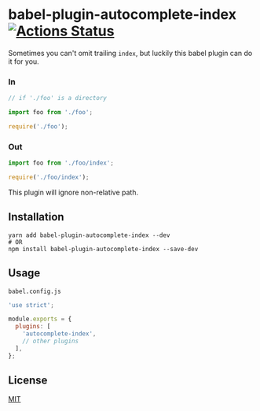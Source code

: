 # babel-plugin-autocomplete-index [![Actions Status](https://github.com/yangmingshan/babel-plugin-autocomplete-index/workflows/CI/badge.svg)](https://github.com/yangmingshan/babel-plugin-autocomplete-index/actions)

Sometimes you can't omit trailing `index`, but luckily this babel plugin can do it for you.

### In

```js
// if './foo' is a directory

import foo from './foo';

require('./foo');
```

### Out

```js
import foo from './foo/index';

require('./foo/index');
```

This plugin will ignore non-relative path.

## Installation

```
yarn add babel-plugin-autocomplete-index --dev
# OR
npm install babel-plugin-autocomplete-index --save-dev
```

## Usage

`babel.config.js`

```js
'use strict';

module.exports = {
  plugins: [
    'autocomplete-index',
    // other plugins
  ],
};
```

## License

[MIT](https://opensource.org/licenses/MIT)
